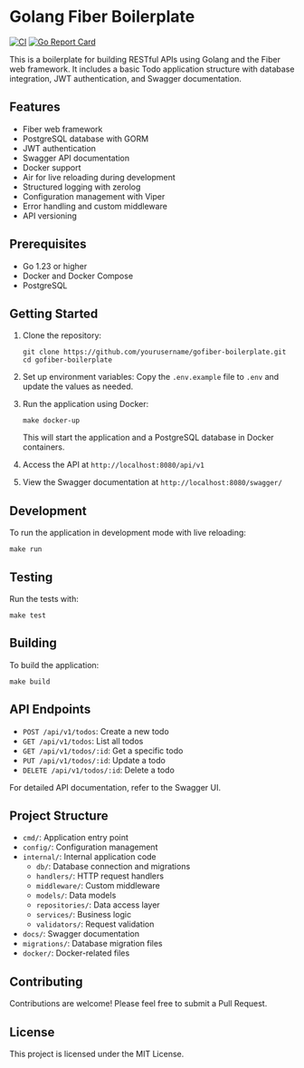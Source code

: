 # Golang Fiber Boilerplate

[![CI](https://github.com/netf/gofiber-boilerplate/actions/workflows/ci.yml/badge.svg)](https://github.com/netf/gofiber-boilerplate/actions/workflows/ci.yml)
[![Go Report Card](https://goreportcard.com/badge/github.com/netf/gofiber-boilerplate)](https://goreportcard.com/report/github.com/netf/gofiber-boilerplate)

This is a boilerplate for building RESTful APIs using Golang and the Fiber web framework. It includes a basic Todo application structure with database integration, JWT authentication, and Swagger documentation.

## Features

- Fiber web framework
- PostgreSQL database with GORM
- JWT authentication
- Swagger API documentation
- Docker support
- Air for live reloading during development
- Structured logging with zerolog
- Configuration management with Viper
- Error handling and custom middleware
- API versioning

## Prerequisites

- Go 1.23 or higher
- Docker and Docker Compose
- PostgreSQL

## Getting Started

1. Clone the repository:
   ```
   git clone https://github.com/yourusername/gofiber-boilerplate.git
   cd gofiber-boilerplate
   ```

2. Set up environment variables:
   Copy the `.env.example` file to `.env` and update the values as needed.

3. Run the application using Docker:
   ```
   make docker-up
   ```
   This will start the application and a PostgreSQL database in Docker containers.

4. Access the API at `http://localhost:8080/api/v1`

5. View the Swagger documentation at `http://localhost:8080/swagger/`

## Development

To run the application in development mode with live reloading:
```
make run
```

## Testing

Run the tests with:
```
make test
```

## Building

To build the application:
```
make build
```

## API Endpoints

- `POST /api/v1/todos`: Create a new todo
- `GET /api/v1/todos`: List all todos
- `GET /api/v1/todos/:id`: Get a specific todo
- `PUT /api/v1/todos/:id`: Update a todo
- `DELETE /api/v1/todos/:id`: Delete a todo

For detailed API documentation, refer to the Swagger UI.

## Project Structure

- `cmd/`: Application entry point
- `config/`: Configuration management
- `internal/`: Internal application code
  - `db/`: Database connection and migrations
  - `handlers/`: HTTP request handlers
  - `middleware/`: Custom middleware
  - `models/`: Data models
  - `repositories/`: Data access layer
  - `services/`: Business logic
  - `validators/`: Request validation
- `docs/`: Swagger documentation
- `migrations/`: Database migration files
- `docker/`: Docker-related files

## Contributing

Contributions are welcome! Please feel free to submit a Pull Request.

## License

This project is licensed under the MIT License.
